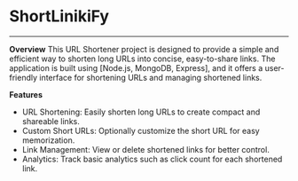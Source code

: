 # ShortLinikiFy
----------------
__Overview__
This URL Shortener project is designed to provide a simple and efficient way to shorten long URLs into concise, easy-to-share links. 
The application is built using [Node.js, MongoDB, Express], 
and it offers a user-friendly interface for shortening URLs and managing shortened links.

__Features__
- URL Shortening: Easily shorten long URLs to create compact and shareable links.
- Custom Short URLs: Optionally customize the short URL for easy memorization.
- Link Management: View or delete shortened links for better control.
- Analytics: Track basic analytics such as click count for each shortened link.
